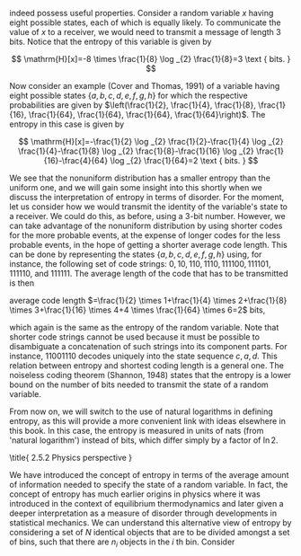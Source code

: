 indeed possess useful properties. Consider a random variable $x$ having eight possible states, each of which is equally likely. To communicate the value of $x$ to a receiver, we would need to transmit a message of length 3 bits. Notice that the entropy of this variable is given by

$$
\mathrm{H}[x]=-8 \times \frac{1}{8} \log _{2} \frac{1}{8}=3 \text { bits. }
$$

Now consider an example (Cover and Thomas, 1991) of a variable having eight possible states $\{a, b, c, d, e, f, g, h\}$ for which the respective probabilities are given by $\left(\frac{1}{2}, \frac{1}{4}, \frac{1}{8}, \frac{1}{16}, \frac{1}{64}, \frac{1}{64}, \frac{1}{64}, \frac{1}{64}\right)$. The entropy in this case is given by

$$
\mathrm{H}[x]=-\frac{1}{2} \log _{2} \frac{1}{2}-\frac{1}{4} \log _{2} \frac{1}{4}-\frac{1}{8} \log _{2} \frac{1}{8}-\frac{1}{16} \log _{2} \frac{1}{16}-\frac{4}{64} \log _{2} \frac{1}{64}=2 \text { bits. }
$$

We see that the nonuniform distribution has a smaller entropy than the uniform one, and we will gain some insight into this shortly when we discuss the interpretation of entropy in terms of disorder. For the moment, let us consider how we would transmit the identity of the variable's state to a receiver. We could do this, as before, using a 3-bit number. However, we can take advantage of the nonuniform distribution by using shorter codes for the more probable events, at the expense of longer codes for the less probable events, in the hope of getting a shorter average code length. This can be done by representing the states $\{a, b, c, d, e, f, g, h\}$ using, for instance, the following set of code strings: $0,10,110,1110,111100,111101,111110$, and 111111. The average length of the code that has to be transmitted is then

average code length $=\frac{1}{2} \times 1+\frac{1}{4} \times 2+\frac{1}{8} \times 3+\frac{1}{16} \times 4+4 \times \frac{1}{64} \times 6=2$ bits,

which again is the same as the entropy of the random variable. Note that shorter code strings cannot be used because it must be possible to disambiguate a concatenation of such strings into its component parts. For instance, 11001110 decodes uniquely into the state sequence $c, a, d$. This relation between entropy and shortest coding length is a general one. The noiseless coding theorem (Shannon, 1948) states that the entropy is a lower bound on the number of bits needed to transmit the state of a random variable.

From now on, we will switch to the use of natural logarithms in defining entropy, as this will provide a more convenient link with ideas elsewhere in this book. In this case, the entropy is measured in units of nats (from 'natural logarithm') instead of bits, which differ simply by a factor of $\ln 2$.

\title{
2.5.2 Physics perspective
}

We have introduced the concept of entropy in terms of the average amount of information needed to specify the state of a random variable. In fact, the concept of entropy has much earlier origins in physics where it was introduced in the context of equilibrium thermodynamics and later given a deeper interpretation as a measure of disorder through developments in statistical mechanics. We can understand this alternative view of entropy by considering a set of $N$ identical objects that are to be divided amongst a set of bins, such that there are $n_{i}$ objects in the $i$ th bin. Consider